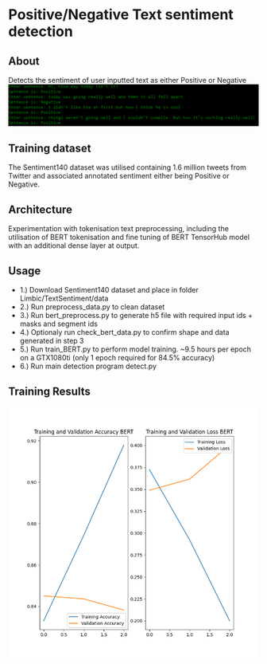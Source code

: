 # Positive/Negative Text sentiment detection
## About
Detects the sentiment of user inputted text as either Positive or Negative
![alt text](https://github.com/systemvaz/Limbic/blob/master/TextSentiment/img/demo.PNG)

## Training dataset
The Sentiment140 dataset was utilised containing 1.6 million tweets from Twitter and associated annotated sentiment either being Positive or Negative.
## Architecture
Experimentation with tokenisation text preprocessing, including the utilisation of BERT tokenisation and fine tuning of BERT TensorHub model with an additional dense layer at output.
## Usage
* 1.) Download Sentiment140 dataset and place in folder Limbic/TextSentiment/data
* 2.) Run preprocess_data.py to clean dataset
* 3.) Run bert_preprocess.py to generate h5 file with required input ids + masks and segment ids
* 4.) Optionaly run check_bert_data.py to confirm shape and data generated in step 3
* 5.) Run train_BERT.py to perform model training. ~9.5 hours per epoch on a GTX1080ti (only 1 epoch required for 84.5% accuracy)
* 6.) Run main detection program detect.py
## Training Results
![alt text](https://github.com/systemvaz/Limbic/blob/master/TextSentiment/img/Bert_training_results.png)